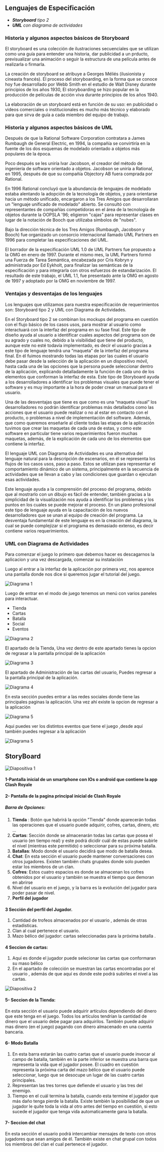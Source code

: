 
## Lenguajes de Especificación
- ***Storyboard** tipo 2* 
- ***UML** con diagrama de actividades* 

### Historia y algunos aspectos básicos de Storyboard 

El storyboard es una colección de ilustraciones secuenciales que se utilizan como
una guía para entender una historia, dar publicidad a un prducto, previsualizar
una animación o seguir la estructura de una película antes de realizarla o firmarla.

La creación de  storyboard se atribuye a Georges Méliés (ilusionista y cineasta 
francés). El proceso del 
storyboarding, en la forma que se conoce hoy fue desarrollado por Webb Smith 
en el estudio de Walt Disney durante principios de los años 1930,
El storyboarding se hizo popular en la producción de películas de acción 
viva durante principios de los años 1940. 

La elaboración de un storyboard está en función de su uso: en publicidad 
o videos comerciales o institucionales es mucho más técnico y elaborado 
para que sirva de guía a cada miembro del equipo de trabajo.

### Historia y algunos aspectos básicos de UML

Después de que la Rational Software Corporation contratara a James Rumbaugh 
de General Electric, en 1994, la compañía se convirtiría en la fuente de los 
dos esquemas de modelado orientado a objetos más populares de la época.

Poco después se les uniría Ivar Jacobson, el creador del método de ingeniería
de software orientado a objetos. Jacobson se uniría a Rational, en 1995, 
después de que su compañía Objectory AB fuera comprada por Rational.

En 1996 Rational concluyó que la abundancia de lenguajes de modelado estaba 
alentando la adopción de la tecnología de objetos, y para orientarse hacia un
método unificado, encargaron a los Tres Amigos que desarrollaran un 
"lenguaje unificado de modelado" abierto. Se consultó con representantes de 
compañías competidoras en el área de la tecnología de objetos durante la 
OOPSLA '96; eligieron "cajas" para representar clases en lugar de la notación
de Booch que utilizaba símbolos de "nubes". 

Bajo la dirección técnica de los Tres Amigos (Rumbaugh, Jacobson y Booch) fue 
organizado un consorcio internacional llamado UML Partners en 1996 para 
completar las especificaciones del UML.

El borrador de la especificación UML 1.0 de UML Partners fue propuesto a la 
OMG en enero de 1997. Durante el mismo mes, la UML Partners formó una Fuerza 
de Tarea Semántica, encabezada por Cris Kobryn y administrada por Ed Eykholt, 
para finalizar las semánticas de la especificación y para integrarla con otros 
esfuerzos de estandarización. El resultado de este trabajo, el UML 1.1, fue 
presentado ante la OMG en agosto de 1997 y adoptado por la OMG en 
noviembre de 1997. 

### Ventajas y desventajas de los lenguajes

Los lenguajes que utilizamos para nuestra especificación de requerimientos son: Storyboard tipo 2 y UML con Diagrama de Actividades.  

En el Storyboard tipo 2 se combinan los mockups del programa en cuestión con el flujo básico de los casos usos, para mostrar al usuario como interactuará con la interfaz del programa en su fase final. Este tipo de diseño ayuda al usuario a identificar cuales aspectos del programa son de su agrado y cuales no, debido a la visibilidad que tiene del producto, aunque este no esté todavía implementado, es decir el usuario gracias a este tipo de lenguaje tendrá una “maqueta” de la interfaz del programa final. 
En él fuimos mostrando todas las etapas por las cuales el usuario debe pasar desde la selección de la aplicación en un dispositivo móvil, hasta cada una de las opciones que la persona puede seleccionar dentro de la aplicación, explicando detalladamente la función de cada uno de los elementos que conforman la interfaz de esta. Este tipo de Storyboard ayuda a los desarrolladores a identificar los problemas visuales que puede tener el software y es muy importante a la hora de poder crear un manual para el usuario. 

Una de las desventajas que tiene es que como es una “maqueta visual” los desarrolladores no podrán identificar problemas más detallados como las acciones que el usuario puede realizar o no al estar en contacto con el producto, o problemas a nivel de implementación del software. Además, que como queremos enseñarle al cliente todas las etapas de la aplicación tuvimos que crear las maquetas de cada una de estas, y como este software en particular tiene varios requerimientos fueron muchas maquetas, además, de la explicación de cada uno de los elementos que contiene la interfaz. 

El lenguaje UML con Diagrama de Actividades es una alternativa del lenguaje natural para la descripción de escenarios, en él se representa los flujos de los casos usos, paso a paso. Estos se utilizan para representar el comportamiento dinámico de un sistema, principalmente en la secuencia de actividades que se llevan a cabo y las condiciones que guardan o ejecutan esas actividades. 

Este lenguaje ayuda a la comprensión del proceso del programa, debido que al mostrarlo con un dibujo es fácil de entender, también gracias a la simplicidad de la visualización nos ayuda a identificar los problemas y los puntos en los cuales se puede mejorar el proceso. En un plano profesional este tipo de lenguaje ayuda en la capacitación de los nuevos desarrolladores que se unan al equipo de creación del programa. La desventaja fundamental de este lenguaje es en la creación del diagrama, la cual se puede complejizar si el programa es demasiado extenso, es decir contiene varios requerimientos.



### UML con Diagrama de Actividades 

Para comenzar el juego lo primero que debemos hacer es descagarnos la aplicacion y una vez descargada, comenzar su instalación 

Luego al entrar a la interfaz de la aplicación por primera vez, nos aparece una pantalla donde nos dice si queremos jugar el tutorial del juego.  

![Diagrama 1](../out/Lenguajes%20de%20Especificacion/diagrama/diagrama-0.png)

Luego de entrar en el modo de juego tenemos un menú con varios paneles para interactuar.

- Tienda
- Cartas
- Batalla
- Social
- Eventos


![Diagrama 2](../out/Lenguajes%20de%20Especificacion/diagrama/diagrama-1.png)

El apartado de la Tienda, Una vez dentro de este apartado tienes la opcion de regrasar a la pantalla principal de la aplicación

![Diagrama 3](../out/Lenguajes%20de%20Especificacion/diagrama/diagrama-2.png)

El apartado de Administración de las cartas del usuario, Puedes regresar a la pantalla principal de la aplicación. 

![Diagrama 4](../out/Lenguajes%20de%20Especificacion/diagrama/diagrama-3.png)

En esta sección puedes entrar a las redes sociales donde tiene las principales paginas la aplicación. Una vez ahí existe la opcion de regresar a la aplicación 

![Diagrama 5](../out/Lenguajes%20de%20Especificacion/diagrama/diagrama-4.png)

Aqui puedes ver los distintos eventos que tiene el juego ,desde aquí también puedes regresar a la aplicación 

![Diagrama 5](../out/Lenguajes%20de%20Especificacion/diagrama/diagrama-5.png)

## StoryBoard

 
![Diapositiva 1](../StoryBoard/storyboard1.jpg)

#### 1-Pantalla inicial de un smartphone con IOs o android que contiene la app Clash Royale 

#### 2- Pantalla de la pagina principal inicial de Clash Royale
##### Barra de Opciones: 
1. **Tienda** : Botón que habrirá la opción "Tienda" donde aparecerán todas las operaciones que el usuario puede adquirir, cofres, cartas, dinero, etc ...
2. **Cartas**: Sección donde se almacenarán todas las cartas que posea el usuario (en tiempo real) y este podrá dicidir cuál de estas puede subirle el nivel (mientras este permitido) o seleccionar para su próxima batalla.
3. **Batallas**: Modo donde el usuario decidirá que modo de batalla desea. 
4. **Chat**: En esta sección el usuario puede mantener conversaciones con otros jugadores. Existen también chats grupales donde solo pueden estar los miembros de un clan. 
5. **Cofres**: Estos cuatro espacios es donde se almacenan los cofres obtenidos por el usuario y también se muestra el tiempo que demoran en abrirse
6. Nivel del usuario en el juego, y la barra es la evolución del jugador para poder pasar de nivel.  
7. **Perfil del jugador** 

#### 3 Sección del perfil del Jugador.
1. Cantidad de trofeos almacenados por el usuario , además de otras estadisticas.
2. Clan al cual pertenece el usuario. 
3. Mazo bélico del jugador: cartas seleccionadas para la próxima batalla . 

#### 4 Seccion de cartas: 
1. Aquí es donde el jugador puede selecionar las cartas que conformaran su maso bélico 
2. En el apartado de colección se muestran las cartas encontradas por el usuario , además de que aquí es donde este podrá subirles el nivel a las cartas. 


![Diapositiva 2](../StoryBoard/storyboard2.jpg)

#### 5- Seccion de la Tienda:

En esta sección el usuario puede adquirir artículos dependiendo del dinero que este tenga en el juego. Todos los artículos tendrían la cantidad de dinero que el usuario debe pagar para adquirilos. También
puede adquirir mas dinero (en el juego) pagando con dinero almacenado en una cuenta bancaria.

#### 6- Modo Batalla 
1. En esta barra estarán las cuatro cartas que el usuario puede invocar al campo de batalla, también en la parte inferior se muestra una barra que representa la vida que el jugador posee. El cuadro en cuestión representa la próxima carta del mazo bélico que el usuario puede seleccionar, luego que se desocupe un lugar de las cuatro cartas principales. 
2. Representan las tres torres que defiende el usuario y las tres del enemigo. 
3. Tiempo en el cuál termina la batalla, cuando esta termine el jugador que más daño tenga pierde la batalla. Existe también la posibilidad de que un jugador le quite toda la vida al otro antes del tiempo en cuestión, si esto sucede el jugador que tenga vida automaticamente gana la batalla.  

#### 7- Seccion del chat
En esta sección el usuario podrá intercambiar mensajes de texto con otros jugadores que sean amigos de él. También existe en chat grupal con todos los miembros del clan el cual pertenece el jugador. 
